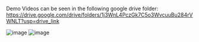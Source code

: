 Demo Videos can be seen in the following google drive folder:
https://drive.google.com/drive/folders/1j3WnL4PczGk7C5o3WvcuuBu284rVWNLT?usp=drive_link

![image](https://github.com/user-attachments/assets/d5868942-03f2-43a2-88d2-91b23b42be2b)
![image](https://github.com/user-attachments/assets/8c2bd327-c541-4d0e-9840-9600cc299c3b)
